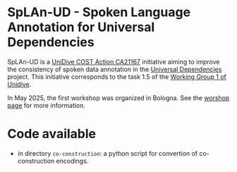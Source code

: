 # SpLAn-UD - Spoken Language Annotation for Universal Dependencies

SpLAn-UD is a [UniDive COST Action CA21167](https://unidive.lisn.upsaclay.fr) initiative aiming to improve the consistency of spoken data annotation in the [Universal Dependencies](https://universaldependencies.org/) project.
This initiative corresponds to the task 1.5 of the [Working Group 1 of Unidive](https://unidive.lisn.upsaclay.fr/doku.php?id=wg1:wg1).

In May 2025, the first workshop was organized in Bologna. See the [worshop page](https://unidive.lisn.upsaclay.fr/doku.php?id=meetings:general_meetings:wg1:unidive_wg1_workshop_on_spoken_data) for more information.

# Code available

 - in directory `co-construction`: a python script for convertion of co-construction encodings.

